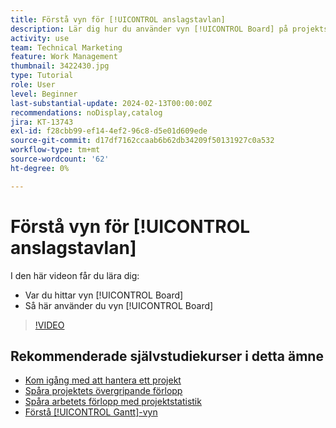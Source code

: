```yaml
---
title: Förstå vyn för [!UICONTROL anslagstavlan]
description: Lär dig hur du använder vyn [!UICONTROL Board] på projektstartsidan.
activity: use
team: Technical Marketing
feature: Work Management
thumbnail: 3422430.jpg
type: Tutorial
role: User
level: Beginner
last-substantial-update: 2024-02-13T00:00:00Z
recommendations: noDisplay,catalog
jira: KT-13743
exl-id: f28cbb99-ef14-4ef2-96c8-d5e01d609ede
source-git-commit: d17df7162ccaab6b62db34209f50131927c0a532
workflow-type: tm+mt
source-wordcount: '62'
ht-degree: 0%

---
```


# Förstå vyn för [!UICONTROL anslagstavlan]

I den här videon får du lära dig:

* Var du hittar vyn [!UICONTROL Board]
* Så här använder du vyn [!UICONTROL Board]


>[!VIDEO](https://video.tv.adobe.com/v/3422430/?quality=12&learn=on&enablevpops)

## Rekommenderade självstudiekurser i detta ämne

* [Kom igång med att hantera ett projekt](/help/manage-work/projects/getting-started-manage-a-project.md)
* [Spåra projektets övergripande förlopp](/help/manage-work/projects/track-overall-project-progress.md)
* [Spåra arbetets förlopp med projektstatistik](/help/manage-work/projects/track-work-progress-with-project-metrics.md)
* [Förstå [!UICONTROL Gantt]-vyn](/help/manage-work/projects/understand-the-gantt-view.md)
